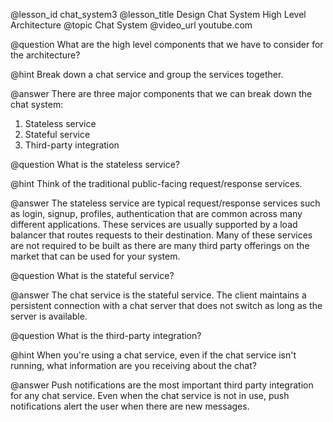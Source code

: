 @lesson_id
chat_system3
@lesson_title
Design Chat System High Level Architecture
@topic
Chat System
@video_url
youtube.com

@question
What are the high level components that we have to consider for the architecture? 

@hint
Break down a chat service and group the services together. 

@answer
There are three major components that we can break down the chat system:
1. Stateless service
2. Stateful service
3. Third-party integration

@question
What is the stateless service?

@hint
Think of the traditional public-facing request/response services.

@answer
The stateless service are typical request/response services such as login, signup, profiles, authentication that are common across many different applications. These services are usually supported by a load balancer that routes requests to their destination. Many of these services are not required to be built as there are many third party offerings on the market that can be used for your system. 

@question
What is the stateful service?

@answer
The chat service is the stateful service. The client maintains a persistent connection with a chat server that does not switch as long as the server is available. 

@question
What is the third-party integration?

@hint
When you're using a chat service, even if the chat service isn't running, what information are you receiving about the chat?

@answer
Push notifications are the most important third party integration for any chat service. Even when the chat service is not in use, push notifications alert the user when there are new messages.